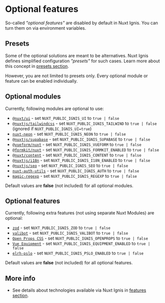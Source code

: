 # Optional features

So-called _"optional features"_ are disabled by default in Nuxt Ignis. You can turn them on via environment variables.

## Presets

Some of the optional solutions are meant to be alternatives. Nuxt Ignis defines simplified configuration _"presets"_ for such cases. Learn more about this concept in [presets section](/2-4-presets).

However, you are not limited to presets only. Every optional module or feature can be enabled individually.

## Optional modules

Currently, following modules are optional to use:
- [`@nuxt/ui`](/3-2-features-ui.html#nuxt-ui) - set `NUXT_PUBLIC_IGNIS_UI` to `true | false`
- [`@nuxtjs/tailwindcss`](/3-2-features-ui.html#tailwindcss) - set `NUXT_PUBLIC_IGNIS_TAILWIND` to `true | false` (ignored if `NUXT_PUBLIC_IGNIS_UI=true`)
- [`nuxt-neon`](/3-3-features-db.html#neon) - set `NUXT_PUBLIC_IGNIS_NEON` to `true | false`
- [`@nuxtjs/supabase`](/3-3-features-db.html#supabase) - set `NUXT_PUBLIC_IGNIS_SUPABASE` to `true | false`
- [`@vueform/nuxt`](/3-4-features-forms.html#vueform) - set `NUXT_PUBLIC_IGNIS_VUEFORM` to `true | false`
- [`@formkit/nuxt`](/3-4-features-forms.html#formkit) - set `NUXT_PUBLIC_IGNIS_FORMKIT_ENABLED` to `true | false`
- [`@nuxt/content`](/3-6-features-content.html#nuxt-content) - set `NUXT_PUBLIC_IGNIS_CONTENT` to `true | false`
- [`@nuxtjs/i18n`](/3-6-features-content.html#i18n) - set `NUXT_PUBLIC_IGNIS_I18N_ENABLED` to `true | false`
- [`@nuxtjs/seo`](/3-7-features-utils.html#nuxt-seo) - set `NUXT_PUBLIC_IGNIS_SEO` to `true | false`
- [`nuxt-auth-utils`](/3-7-features-utils.html#nuxt-auth-utils) - set `NUXT_PUBLIC_IGNIS_AUTH` to `true | false`
- [`magic-regexp`](/3-7-features-utils.html#magic-regexp) - set `NUXT_PUBLIC_IGNIS_REGEXP` to `true | false`

Default values are **false** (not included) for all optional modules.

## Optional features

Currently, following extra features (not using separate Nuxt Modules) are optional:
- [`zod`](/3-5-features-validation.html#zod) - set `NUXT_PUBLIC_IGNIS_ZOD` to `true | false`
- [`valibot`](/3-5-features-validation.html#valibot) - set `NUXT_PUBLIC_IGNIS_VALIBOT` to `true | false`
- [`Open Props CSS`](/3-2-features-ui.html#open-props) - set `NUXT_PUBLIC_IGNIS_OPENPROPS` to `true | false`
- [`Vue Equipment`](/3-7-features-utils.html#vueequipment) - set `NUXT_PUBLIC_IGNIS_EQUIPMENT_ENABLED` to `true | false`
- [`elrh-pslo`](/3-6-features-content.html#pslo) - set `NUXT_PUBLIC_IGNIS_PSLO_ENABLED` to `true | false`

Default values are **false** (not included) for all optional features.

## More info

- See details about technologies available via Nuxt Ignis in [features section](/3-1-features).
